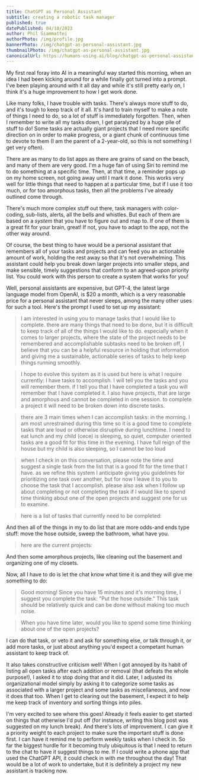 ```yaml
---
title: ChatGPT as Personal Assistant
subtitle: creating a robotic task manager
published: true
datePublished: 04/10/2023
author: Phil Giammattei
authorPhoto: /img/profile.jpg
bannerPhoto: /img/chatgpt-as-personal-assistant.jpg
thumbnailPhoto: /img/chatgpt-as-personal-assistant.jpg
canonicalUrl: https://humans-using.ai/blog/chatgpt-as-personal-assistant
---
```


My first real foray into AI in a meaningful way started this morning, when an idea I had been kicking around for a while finally got turned into a prompt.  I've been playing around with it all day and while it's still pretty early on, I think it's a huge improvement to how I get work done.

Like many folks, I have trouble with tasks.  There's always more stuff to do, and it's tough to keep track of it all.  It's hard to train myself to make a note of things I need to do, so a lot of stuff is immediately forgotten.  Then, when I remember to write all my tasks down, I get paralyzed by a huge pile of stuff to do!  Some tasks are actually giant projects that I need more specific direction on in order to make progress, or a giant chunk of continuous time to devote to them (I am the parent of a 2-year-old, so this is not something I get very often).

There are as many to do list apps as there are grains of sand on the beach, and many of them are very good.  I'm a huge fan of using Siri to remind me to do something at a specific time.  Then, at that time, a reminder pops up on my home screen, not going away until I mark it done.  This works very well for little things that need to happen at a particular time, but if I use it too much, or for too amorphous tasks, then all the problems I've already outlined come through.

There's much more complex stuff out there, task managers with color-coding, sub-lists, alerts, all the bells and whistles. But each of them are based on a *system* that you have to figure out and map to.  If one of them is a great fit for your brain, great! If not, you have to adapt to the app, not the other way around.

Of course, the best thing to have would be a personal assistant that remembers all of your tasks and projects and can feed you an actionable amount of work, holding the rest away so that it's not overwhelming.  This assistant could help you break down larger projects into smaller steps, and make sensible, timely suggestions that conform to an agreed-upon priority list.  You could work with this person to create a system that works for you!

Well, personal assistants are expensive, but GPT-4, the latest large language model from OpenAI, is $20 a month, which is a very reasonable price for a personal assistant that never sleeps, among the many other uses for such a tool.  Here's the prompt I used to set up my assistant:



> I am interested in using you to manage tasks that I would like to complete.  there are many things that need to be done, but it is difficult to keep track of all of the things I would like to do.  especially when it comes to larger projects, where the state of the project needs to be remembered and accomplishable subtasks need to be broken off, I believe that you can be a helpful resource in holding that information and giving me a sustainable, actionable series of tasks to help keep things running smoothly.

> I hope to evolve this system as it is used but here is what I require currently:
> I have tasks to accomplish.  I will tell you the tasks and you will remember them. if I tell you that I have completed a task you will remember that I have completed it. I also have projects, that are large and amorphous and cannot be completed in one session.  to complete a project it will need to be broken down into discrete tasks.

> there are 3 main times when I can accomplish tasks:
> in the morning. I am most unrestrained during this time so it is a good time to complete tasks that are loud or otherwise disruptive
> during lunchtime. I need to eat lunch and my child (cece) is sleeping, so quiet, computer oriented tasks are a good fit for this time
> in the evening. I have full reign of the house but my child is also sleeping, so I cannot be too loud

> when I check in on this conversation, please note the time and suggest a single task from the list that is a good fit for the time that I have.  as we refine this system I anticipate giving you guidelines for prioritizing one task over another, but for now I leave it to you to choose the task that I accomplish.  please also ask when I follow up about completing or not completing the task if I would like to spend time thinking about one of the open projects and suggest one for us to examine.

> here is a list of tasks that currently need to be completed:


And then all of the things in my to do list that are more odds-and ends type stuff: move the hose outside, sweep the bathroom, what have you.

> here are the current projects:

And then some amorphous projects, like cleaning out the basement and organizing one of my closets.

Now, all I have to do is let the chat know what time it is and they will give me something to do:

> Good morning! Since you have 15 minutes and it's morning time, I suggest you complete the task: "Put the hose outside." This task should be relatively quick and can be done without making too much noise.

> When you have time later, would you like to spend some time thinking about one of the open projects?

I can do that task, or veto it and ask for something else, or talk through it, or add more tasks, or just about anything you'd expect a competant human assistant to keep track of.

It also takes constructive criticism well! When I got annoyed by its habit of listing all open tasks after each addition or removal (that defeats the whole purpose!), I asked it to stop doing that and it did.  Later, I adjusted its organizational model simply by asking it to categorize some tasks as associated with a larger project and some tasks as miscellaneous, and now it does that too.  When I get to clearing out the basement, I expect it to help me keep track of inventory and sorting things into piles.

I'm very excited to see where this goes!  Already it feels easier to get started on things that otherwise I'd put off (for instance, writing this blog post was suggested on my lunch break).  And there's lots of improvement.  I can give it a priority weight to each project to make sure the important stuff is done first.  I can have it remind me to perform weekly tasks when I check in.  So far the biggest hurdle for it becoming truly ubiquitous is that I need to return to the chat to have it suggest things to me.  If I could write a phone app that used the ChatGPT API, it could check in with me throughout the day!  That would be a lot of work to undertake, but it is definitely a project my new assistant is tracking now.
